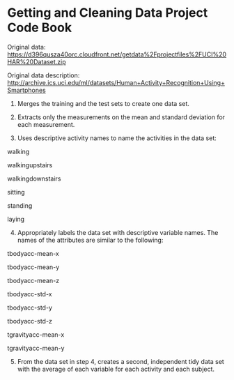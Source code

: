 Getting and Cleaning Data Project Code Book
===========================================

Original data: https://d396qusza40orc.cloudfront.net/getdata%2Fprojectfiles%2FUCI%20HAR%20Dataset.zip

Original data description: http://archive.ics.uci.edu/ml/datasets/Human+Activity+Recognition+Using+Smartphones

1. Merges the training and the test sets to create one data set.

2. Extracts only the measurements on the mean and standard deviation for each measurement.  

3. Uses descriptive activity names to name the activities in the data set:

walking

walkingupstairs

walkingdownstairs

sitting

standing

laying

4. Appropriately labels the data set with descriptive variable names. The names of the attributes are similar to the following:

tbodyacc-mean-x 

tbodyacc-mean-y 

tbodyacc-mean-z 

tbodyacc-std-x 

tbodyacc-std-y 

tbodyacc-std-z 

tgravityacc-mean-x 

tgravityacc-mean-y

 5. From the data set in step 4, creates a second, independent tidy data set with the average of each variable for each activity and each subject.
